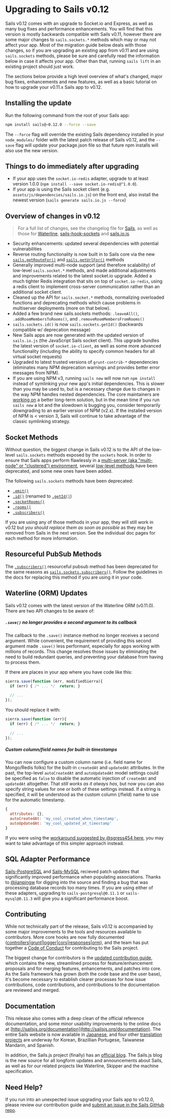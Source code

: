 # Upgrading to Sails v0.12

Sails v0.12 comes with an upgrade to Socket.io and Express, as well as many bug fixes and performance enhancements. You will find that this version is mostly backwards compatible with Sails v0.11, however there are some major changes to `sails.sockets.*` methods which may or may not affect your app. Most of the migration guide below deals with those changes, so if you are upgrading an existing app from v0.11 and are using `sails.sockets` methods, please be sure and carefully read the information below in case it affects your app.  Other than that, running `sails lift` in an existing project should just work.

The sections below provide a high level overview of what's changed, major bug fixes, enhancements and new features, as well as a basic tutorial on how to upgrade your v0.11.x Sails app to v0.12.

## Installing the update

Run the following command from the root of your Sails app:

```bash
npm install sails@~0.12.0 --force --save
```

The `--force` flag will override the existing Sails dependency installed in your `node_modules/` folder with the latest patch release of Sails v0.12, and the `--save` flag will update your package.json file so that future npm installs will also use the new version.


## Things to do immediately after upgrading

 + If your app uses the `socket.io-redis` adapter, upgrade to at least version 1.0.0 (`npm install --save socket.io-redis@^1.0.0`).
 + If your app is using the Sails socket client (e.g. `assets/js/dependencies/sails.io.js`) on the front end, also install the newest version (`sails generate sails.io.js --force`)


## Overview of changes in v0.12

> For a full list of changes, see the changelog file for [Sails](https://github.com/balderdashy/sails/blob/master/CHANGELOG.md), as well as those for [Waterline](https://github.com/balderdashy/waterline/blob/master/CHANGELOG.md), [sails-hook-sockets](https://github.com/balderdashy/sails-hook-sockets/blob/master/CHANGELOG.md) and [sails.io.js](https://github.com/balderdashy/sails.io.js/blob/master/CHANGELOG.md).

 + Security enhancements: updated several dependencies with potential vulnerabilities
 + Reverse routing functionality is now built in to Sails core via the new [`sails.getRouteFor()`](http://sailsjs.org/documentation/reference/application/sails-get-route-for) and [`sails.getUrlFor()`](http://sailsjs.org/documentation/reference/application/sails-get-url-for) methods
+ Generally improved multi-node support (and therefore scalability) of low-level `sails.socket.*` methods, and made additional adjustments and improvements related to the latest socket.io upgrade.  Added a much tighter Redis integration that sits on top of `socket.io-redis`, using a redis client to implement cross-server communication rather than an additional socket client.
+ Cleaned up the API for `sails.socket.*` methods, normalizing overloaded functions and deprecating methods which cause problems in multiserver deployments (more on that below).
+ Added a few brand new sails.sockets methods: `.leaveAll()`, `.addRoomMembersToRooms()`, and `.removeRoomMembersFromRooms()`
+ `sails.sockets.id()` is now `sails.sockets.getId()` (backwards compatible w/ deprecation message)
+ New Sails apps are now generated with the updated version of `sails.io.js` (the JavaScript Sails socket client).  This upgrade bundles the latest version of `socket.io-client`, as well as some more advanced functionality (including the ability to specify common headers for all virtual socket requests)
+ Upgraded to latest trusted versions of `grunt-contrib-*` dependencies (eliminates many NPM deprecation warnings and provides better error messages from NPM).
+ If you are using NPM v3, running `sails new` will now run `npm install` instead of symlinking your new app's initial dependencies.  This is slower than you may be used to, but is a necessary change due to changes in the way NPM handles nested dependencies.  The core maintainers are [working on](https://github.com/npm/npm/issues/10013#issuecomment-178238596) a better long-term solution, but in the mean time if you run `sails new` a lot and the slowdown is bugging you, consider temporarily downgrading to an earlier version of NPM (v2.x).  If the installed version of NPM is < version 3, Sails will continue to take advantage of the classic symlinking strategy.


## Socket Methods

Without question, the biggest change in Sails v0.12 is to the API of the low-level `sails.sockets` methods exposed by the `sockets` hook.  In order to ensure that Sails apps perform flawlessly in a [multi-server (aka "multi-node" or "clustered") environment](http://sailsjs.org/documentation/concepts/realtime/multi-server-environments), several [low-level methods](http://sailsjs.org/documentation/reference/web-sockets/sails-sockets) have been deprecated, and some new ones have been added.

The following `sails.sockets` methods have been deprecated:

 + [`.emit()`](http://sailsjs.org/documentation/reference/web-sockets/sails-sockets/sails-sockets-emit)
 + [`.id()`](http://sailsjs.org/documentation/reference/web-sockets/sails-sockets/sails-sockets-id) (renamed to [`.getId()`](http://sailsjs.org/documentation/reference/web-sockets/sails-sockets/get-id))
 + [`.socketRooms()`](http://sailsjs.org/documentation/reference/web-sockets/sails-sockets/sails-sockets-socket-rooms)
 + [`.rooms()`](http://sailsjs.org/documentation/reference/web-sockets/sails-sockets/sails-sockets-rooms)
 + [`.subscribers()`](http://sailsjs.org/documentation/reference/web-sockets/sails-sockets/sails-sockets-subscribers)

If you are using any of those methods in your app, they will still work in v0.12 but _you should replace them as soon as possible_ as they may be removed from Sails in the next version.  See the individual doc pages for each method for more information.

## Resourceful PubSub Methods

The [`.subscribers()`](http://sailsjs.org/documentation/reference/web-sockets/resourceful-pub-sub/subscribers) resourceful pubsub method has been deprecated for the same reasons as [`sails.sockets.subscribers()`](http://sailsjs.org/documentation/reference/web-sockets/sails-sockets/sails-sockets-subscribers).  Follow the guidelines in the docs for replacing this method if you are using it in your code.


## Waterline (ORM) Updates

Sails v0.12 comes with the latest version of the Waterline ORM (v0.11.0).  There are two API changes to be aware of:

##### `.save()` no longer provides a second argument to its callback

The callback to the `.save()` instance method no longer receives a second argument.  While convenient, the requirement of providing this second argument made `.save()` less performant, especially for apps working with millions of records.  This change resolves those issues by eliminating the need to build redundant queries, and preventing your database from having to process them.

If there are places in your app where you have code like this:
```javascript
sierra.save(function (err, modifiedSierra){
  if (err) { /* ... */  return; }
  
  // ...
});
```

You should replace it with:
```javascript
sierra.save(function (err){
  if (err) { /* ... */  return; }
  
  // ...
});
```



##### Custom column/field names for built-in timestamps

You can now configure a custom column name (i.e. field name for Mongo/Redis folks) for the built-in `createdAt` and `updatedAt` attributes.  In the past, the top-level `autoCreatedAt` and `autoUpdatedAt` model settings could be specified as `false` to disable the automatic injection of `createdAt` and `updatedAt` altogether.  That _still works as it always has_, but now you can also specify string values for one or both of these settings instead.  If a string is specified, it will be understood as the custom column (/field) name to use for the automatic timestamp.

```javascript
{
  attributes: {},
  autoCreatedAt: 'my_cool_created_when_timestamp',
  autoUpdatedAt: 'my_cool_updated_at_timestamp'
}
```

If you were using the [workaround suggested by @sgress454 here](http://stackoverflow.com/a/24562385/486547), you may want to take advantage of this simpler approach instead.



## SQL Adapter Performance

[Sails-PostgreSQL](https://github.com/balderdashy/sails-postgresql) and [Sails-MySQL](https://github.com/balderdashy/sails-mysql) recieved patch updates that significantly improved performance when populating associations. Thanks to [@jianpingw](https://github.com/jianpingw) for digging into the source and finding a bug that was processing database records too many times. If you are using either of these adapters, upgrading to `sails-postgresql@0.11.1` or `sails-mysql@0.11.3` will give you a significant performance boost.


## Contributing

While not technically part of the release, Sails v0.12 is accompanied by some major improvements to the tools and resources available to contributors.  More core hooks are now fully documented ([controllers](https://github.com/balderdashy/sails/tree/master/lib/hooks/controllers)|[grunt](https://github.com/balderdashy/sails/tree/master/lib/hooks/grunt)|[logger](https://github.com/balderdashy/sails/tree/master/lib/hooks/logger)|[cors](https://github.com/balderdashy/sails/tree/master/lib/hooks/cors)|[responses](https://github.com/balderdashy/sails/tree/master/lib/hooks/responses)|[orm](https://github.com/balderdashy/sails/tree/master/lib/hooks/orm)), and the team has put together a [Code of Conduct](https://github.com/balderdashy/sails/blob/master/CODE-OF-CONDUCT.md) for contributing to the Sails project.

The biggest change for contributors is the [updated contribution guide](https://github.com/balderdashy/sails/blob/master/CONTRIBUTING.md), which contains the new, streamlined process for feature/enhancement proposals and for merging features, enhancements, and patches into core.  As the Sails framework has grown (both the code base and the user base), it's become necessary to establish clearer processes for how issue contributions, code contributions, and contributions to the documentation are reviewed and merged.


## Documentation

This release also comes with a deep clean of the official reference documentation, and some minor usability improvements to the online docs at [http://sailsjs.org/documentation](http://sailsjs.org/documentation). The entire Sails website is now available in [Japanese](http://sailsjs.jp/), and four other [translation projects](https://github.com/balderdashy/sails-docs#in-other-languages) are underway for Korean, Brazillian Portugese, Taiwanese Mandarin, and Spanish.

In addition, the Sails.js project (finally) has an [official blog](http://blog.sailsjs.org).  The Sails.js blog is the new source for all longform updates and announcements about Sails, as well as for our related projects like Waterline, Skipper and the machine specification.



## Need Help?

If you run into an unexpected issue upgrading your Sails app to v0.12.0, please review our contribution guide and [submit an issue in the Sails GitHub repo](https://github.com/balderdashy/sails/blob/master/CONTRIBUTING.md).



<docmeta name="displayName" value="To v0.12">
